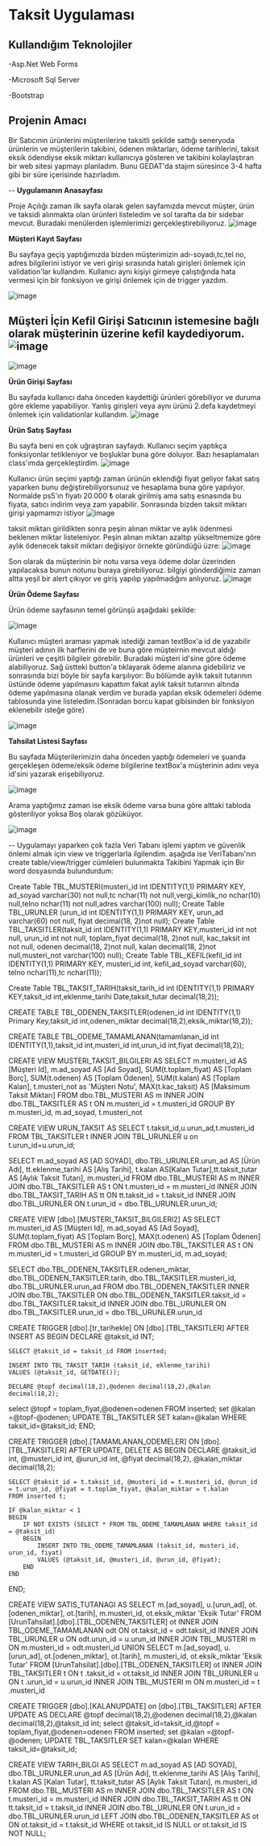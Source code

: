 # Taksit Uygulaması

**Kullandığım Teknolojiler**
--
-Asp.Net Web Forms

-Microsoft Sql Server

-Bootstrap

**Projenin Amacı**
--
Bir Satıcının ürünlerini müşterilerine taksitli şekilde sattığı seneryoda
ürünlerin ve müşterilerin takibini, ödenen miktarları, ödeme tarihlerini, 
taksit eksik ödendiyse eksik miktarı kullanıcıya gösteren ve takibini kolaylaştıran
bir web sitesi yapmayı planladım. Bunu GEDAT'da stajım süresince 3-4 hafta gibi bir süre içerisinde hazırladım.

--
**Uygulamanın Anasayfası**

Proje Açılığı zaman ilk sayfa olarak gelen sayfamızda mevcut müşter, ürün ve taksidi alınmakta olan ürünleri listeledim ve sol tarafta da
bir sidebar mevcut. Buradaki menülerden işlemlerimizi gerçekleştirebiliyoruz.
![image](https://github.com/barbo7/Taksitli-Urun-Satis-Uygulamasi/assets/114573591/9bad705f-c0b0-4641-bdd8-b9ac7cbd2a04)

**Müşteri Kayıt Sayfası**

Bu sayfaya geçiş yaptığımızda bizden müşterimizin adı-soyadı,tc,tel no, adres bilgilerini istiyor ve veri girişi sırasında hatalı girişleri
önlemek için validation'lar kullandım. Kullanıcı aynı kişiyi girmeye çalıştığında hata vermesi için bir fonksiyon ve girişi önlemek için de trigger yazdım.

![image](https://github.com/barbo7/Taksitli-Urun-Satis-Uygulamasi/assets/114573591/adba1411-0e36-4f41-9c98-f7d604afea4d)

**Müşteri İçin Kefil Girişi**
Satıcının istemesine bağlı olarak müşterinin üzerine kefil kaydediyorum.
![image](https://github.com/barbo7/Taksitli-Urun-Satis-Uygulamasi/assets/114573591/38d10f7e-d626-4e07-a213-6f081f76efe6)
--
![image](https://github.com/barbo7/Taksitli-Urun-Satis-Uygulamasi/assets/114573591/fd46a453-20d2-47c0-af05-6ca9c6213aac)


**Ürün Girişi Sayfası**

Bu sayfada kullanıcı daha önceden kaydettiği ürünleri görebiliyor ve duruma göre ekleme yapabiliyor.
Yanlış girişleri veya aynı ürünü 2.defa kaydetmeyi önlemek için validationlar kullandım.
![image](https://github.com/barbo7/Taksitli-Urun-Satis-Uygulamasi/assets/114573591/a01a1448-9e02-407d-ba22-e94aeef1c4fe)

**Ürün Satış Sayfası**

Bu sayfa beni en çok uğraştıran sayfaydı. Kullanıcı seçim yaptıkça fonksiyonlar tetikleniyor ve boşluklar buna göre doluyor.
Bazı hesaplamaları class'ımda gerçekleştirdim.
![image](https://github.com/barbo7/Taksitli-Urun-Satis-Uygulamasi/assets/114573591/fb70bb1b-e390-48c6-8175-02ab6ac92483)

Kullanıcı ürün seçimi yaptığı zaman ürünün eklendiği fiyat geliyor fakat satış yaparken bunu değiştirebiliyorsunuz ve hesaplama buna göre yapılıyor.
Normalde ps5'ın fiyatı 20.000 ₺ olarak girilmiş ama satış esnasında bu fiyata, satıcı indirim veya zam yapabilir.
Sonrasında bizden taksit miktarı girişi yapmamızı istiyor
![image](https://github.com/barbo7/Taksitli-Urun-Satis-Uygulamasi/assets/114573591/19984f82-2c32-4b73-8594-824d86765b53)

taksit miktarı girildikten sonra peşin alınan miktar ve aylık ödenmesi beklenen miktar listeleniyor.
Peşin alınan miktarı azaltıp yükseltmemize göre aylık ödenecek taksit miktarı değişiyor örnekte göründüğü üzre:
![image](https://github.com/barbo7/Taksitli-Urun-Satis-Uygulamasi/assets/114573591/709bff17-91db-4f81-b7e0-b5fb0e8ad77c)

Son olarak da müşterinin bir notu varsa veya ödeme dolar üzerinden yapılacaksa bunun notunu buraya girebiliyoruz. bilgiyi gönderdiğimiz zaman altta yeşil bir alert çıkıyor ve giriş yapılıp yapılmadığını anlıyoruz.
![image](https://github.com/barbo7/Taksitli-Urun-Satis-Uygulamasi/assets/114573591/8d0a56b5-b60b-4898-a617-5cf9ecfcc507)

**Ürün Ödeme Sayfası**

Ürün ödeme sayfasının temel görünşü aşağıdaki şekilde:

![image](https://github.com/barbo7/Taksitli-Urun-Satis-Uygulamasi/assets/114573591/857de736-cfa2-4920-aaa9-f4d12b658250)

Kullanıcı müşteri araması yapmak istediği zaman textBox'a id de yazabilir müşteri adının ilk harflerini de ve buna göre müşteirnin mevcut aldığı ürünleri ve çeşitli bilgileir görebilir.
Buradaki müşteri id'sine göre ödeme alabiliyoruz. Sağ üstteki button'a tıklayarak ödeme alanına gidebiliriz ve sonrasında bizi böyle bir sayfa karşılıyor:
Bu bölümde aylık taksit tutarının üstünde ödeme yapılmasını kapattım fakat aylık taksit tutarının altında ödeme yapılmasına olanak verdim ve burada yapılan eksik ödemeleri ödeme tablosunda yine listeledim.(Sonradan borcu kapat gibisinden bir fonksiyon eklenebilir isteğe göre)


![image](https://github.com/barbo7/Taksitli-Urun-Satis-Uygulamasi/assets/114573591/fc948c5f-40b8-498c-a111-b3865e539bab)

**Tahsilat Listesi Sayfası**

Bu sayfada Müşterilerimizin daha önceden yaptığı ödemeleri ve şuanda gerçekleşen ödeme/eksik ödeme bilgilerine textBox'a müşterinin adını veya id'sini yazarak erişebiliyoruz.


![image](https://github.com/barbo7/Taksitli-Urun-Satis-Uygulamasi/assets/114573591/c20b4bcf-4fb5-4cf5-a0d4-f688843b86bd)

Arama yaptığımız zaman ise eksik ödeme varsa buna göre alttaki tabloda gösteriliyor yoksa Boş olarak gözüküyor.


![image](https://github.com/barbo7/Taksitli-Urun-Satis-Uygulamasi/assets/114573591/b214471a-74d9-41f3-b093-7c169eabeef9)

--
Uygulamayı yaparken çok fazla Veri Tabanı işlemi yaptım ve güvenlik önlemi almak için view ve triggerlarla ilgilendim. 
aşağıda ise VeriTabanı'nın create table/view/trigger cümleleri bulunmakta Takibini Yapmak için Bir word dosyasında bulundurdum:

Create Table TBL_MUSTERI(musteri_id int IDENTITY(1,1) PRIMARY KEY, ad_soyad varchar(30) not null,tc nchar(11) not null,vergi_kimlik_no nchar(10) null,telno nchar(11) not null,adres varchar(100) null);
Create Table TBL_URUNLER (urun_id int IDENTITY(1,1) PRIMARY KEY, urun_ad varchar(60) not null, fiyat decimal(18, 2)not null);
Create Table TBL_TAKSITLER(taksit_id int IDENTITY(1,1) PRIMARY KEY,musteri_id int not null, urun_id int not null, toplam_fiyat decimal(18, 2)not null, kac_taksit int not null, odenen decimal(18, 2)not null, kalan decimal(18, 2)not null,musteri_not varchar(100) null);
Create Table TBL_KEFIL(kefil_id int IDENTITY(1,1) PRIMARY KEY, musteri_id int, kefil_ad_soyad varchar(60), telno nchar(11),tc nchar(11));

Create Table TBL_TAKSIT_TARIH(taksit_tarih_id int IDENTITY(1,1) PRIMARY KEY,taksit_id int,eklenme_tarihi Date,taksit_tutar decimal(18,2));

CREATE TABLE TBL_ODENEN_TAKSITLER(odenen_id int IDENTITY(1,1) Primary Key,taksit_id int,odenen_miktar decimal(18,2),eksik_miktar(18,2));

CREATE TABLE TBL_ODEME_TAMAMLANAN(tamamlanan_id int IDENTITY(1,1),taksit_id int,musteri_id int,urun_id int,fiyat decimal(18,2));

CREATE VIEW MUSTERI_TAKSIT_BILGILERI AS
SELECT        m.musteri_id AS [Müşteri Id], m.ad_soyad AS [Ad Soyad], SUM(t.toplam_fiyat) AS [Toplam Borç], SUM(t.odenen) AS [Toplam Ödenen], SUM(t.kalan) AS [Toplam Kalan],  t.musteri_not as 'Müşteri Notu',
MAX(t.kac_taksit) AS [Maksimum Taksit Miktarı]
FROM dbo.TBL_MUSTERI AS m INNER JOIN
dbo.TBL_TAKSITLER AS t ON m.musteri_id = t.musteri_id
GROUP BY m.musteri_id, m.ad_soyad, t.musteri_not


CREATE VIEW URUN_TAKSIT AS
SELECT t.taksit_id,u.urun_ad,t.musteri_id FROM TBL_TAKSITLER t 
INNER JOIN TBL_URUNLER u on t.urun_id=u.urun_id;

SELECT        m.ad_soyad AS [AD SOYAD], dbo.TBL_URUNLER.urun_ad AS [Ürün Adı], tt.eklenme_tarihi AS [Alış Tarihi], t.kalan AS[Kalan Tutar],tt.taksit_tutar AS [Aylık Taksit Tutarı], m.musteri_id
FROM            dbo.TBL_MUSTERI AS m INNER JOIN
                         dbo.TBL_TAKSITLER AS t ON t.musteri_id = m.musteri_id INNER JOIN
                         dbo.TBL_TAKSIT_TARIH AS tt ON tt.taksit_id = t.taksit_id INNER JOIN
                         dbo.TBL_URUNLER ON t.urun_id = dbo.TBL_URUNLER.urun_id;

CREATE VIEW [dbo].[MUSTERI_TAKSIT_BILGILERI2]
AS
SELECT        m.musteri_id AS [Müşteri Id], m.ad_soyad AS [Ad Soyad], SUM(t.toplam_fiyat) AS [Toplam Borç], MAX(t.odenen) AS [Toplam Ödenen]
FROM            dbo.TBL_MUSTERI AS m INNER JOIN
                         dbo.TBL_TAKSITLER AS t ON m.musteri_id = t.musteri_id
GROUP BY m.musteri_id, m.ad_soyad;

SELECT        dbo.TBL_ODENEN_TAKSITLER.odenen_miktar, dbo.TBL_ODENEN_TAKSITLER.tarih, dbo.TBL_TAKSITLER.musteri_id, dbo.TBL_URUNLER.urun_ad
FROM            dbo.TBL_ODENEN_TAKSITLER INNER JOIN
                         dbo.TBL_TAKSITLER ON dbo.TBL_ODENEN_TAKSITLER.taksit_id = dbo.TBL_TAKSITLER.taksit_id INNER JOIN
                         dbo.TBL_URUNLER ON dbo.TBL_TAKSITLER.urun_id = dbo.TBL_URUNLER.urun_id


CREATE TRIGGER [dbo].[tr_tarihekle] ON [dbo].[TBL_TAKSITLER]
AFTER INSERT
AS
BEGIN
    DECLARE @taksit_id INT;

    SELECT @taksit_id = taksit_id FROM inserted;

    INSERT INTO TBL_TAKSIT_TARIH (taksit_id, eklenme_tarihi)
    VALUES (@taksit_id, GETDATE());

	DECLARE @topf decimal(18,2),@odenen decimal(18,2),@kalan decimal(18,2);
select @topf = toplam_fiyat,@odenen=odenen FROM inserted;
 set @kalan =@topf-@odenen;
UPDATE TBL_TAKSITLER SET kalan=@kalan WHERE taksit_id=@taksit_id;
END;



CREATE TRIGGER [dbo].[TAMAMLANAN_ODEMELER] ON [dbo].[TBL_TAKSITLER] 
AFTER UPDATE, DELETE
AS
BEGIN
    DECLARE @taksit_id int, @musteri_id int, @urun_id int, @fiyat decimal(18,2), @kalan_miktar decimal(18,2);

    SELECT @taksit_id = t.taksit_id, @musteri_id = t.musteri_id, @urun_id = t.urun_id, @fiyat = t.toplam_fiyat, @kalan_miktar = t.kalan
    FROM inserted t;

    IF @kalan_miktar < 1
    BEGIN
        IF NOT EXISTS (SELECT * FROM TBL_ODEME_TAMAMLANAN WHERE taksit_id = @taksit_id)
        BEGIN
            INSERT INTO TBL_ODEME_TAMAMLANAN (taksit_id, musteri_id, urun_id, fiyat) 
            VALUES (@taksit_id, @musteri_id, @urun_id, @fiyat);
        END
    END
END;


CREATE VIEW SATIS_TUTANAGI AS
SELECT        m.[ad_soyad], u.[urun_ad], ot.[odenen_miktar], ot.[tarih], m.musteri_id, ot.eksik_miktar 'Eksik Tutar'
FROM            [UrunTahsilat].[dbo].[TBL_ODENEN_TAKSITLER] ot INNER JOIN
                         TBL_ODEME_TAMAMLANAN odt ON ot.taksit_id = odt.taksit_id INNER JOIN
                         TBL_URUNLER u ON odt.urun_id = u.urun_id INNER JOIN
                         TBL_MUSTERI m ON m.musteri_id = odt.musteri_id
UNION
SELECT        m.[ad_soyad], u.[urun_ad], ot.[odenen_miktar], ot.[tarih], m.musteri_id, ot.eksik_miktar 'Eksik Tutar'
FROM            [UrunTahsilat].[dbo].[TBL_ODENEN_TAKSITLER] ot INNER JOIN
                         TBL_TAKSITLER t ON t .taksit_id = ot.taksit_id INNER JOIN
                         TBL_URUNLER u ON t .urun_id = u.urun_id INNER JOIN
                         TBL_MUSTERI m ON m.musteri_id = t .musteri_id

CREATE TRIGGER [dbo].[KALANUPDATE] on [dbo].[TBL_TAKSITLER] AFTER UPDATE AS
DECLARE @topf decimal(18,2),@odenen decimal(18,2),@kalan decimal(18,2),@taksit_id int;
select @taksit_id=taksit_id,@topf = toplam_fiyat,@odenen=odenen FROM inserted;
 set @kalan =@topf-@odenen;
UPDATE TBL_TAKSITLER SET kalan=@kalan WHERE taksit_id=@taksit_id;

CREATE VIEW TARIH_BILGI AS
SELECT
    m.ad_soyad AS [AD SOYAD],
    dbo.TBL_URUNLER.urun_ad AS [Ürün Adı],
    tt.eklenme_tarihi AS [Alış Tarihi],
    t.kalan AS [Kalan Tutar],
    tt.taksit_tutar AS [Aylık Taksit Tutarı],
    m.musteri_id
FROM
    dbo.TBL_MUSTERI AS m
INNER JOIN
    dbo.TBL_TAKSITLER AS t ON t.musteri_id = m.musteri_id
INNER JOIN
    dbo.TBL_TAKSIT_TARIH AS tt ON tt.taksit_id = t.taksit_id
INNER JOIN
    dbo.TBL_URUNLER ON t.urun_id = dbo.TBL_URUNLER.urun_id
LEFT JOIN
    dbo.TBL_ODENEN_TAKSITLER AS ot ON ot.taksit_id = t.taksit_id
WHERE
    ot.taksit_id IS NULL or ot.taksit_id IS NOT NULL;




